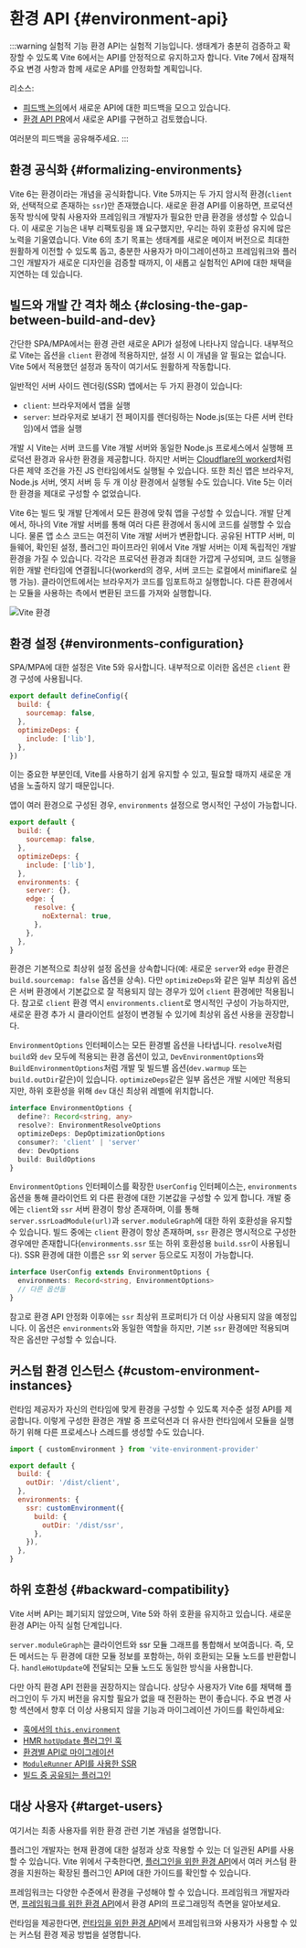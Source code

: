 # 환경 API {#environment-api}

:::warning 실험적 기능
환경 API는 실험적 기능입니다. 생태계가 충분히 검증하고 확장할 수 있도록 Vite 6에서는 API를 안정적으로 유지하고자 합니다. Vite 7에서 잠재적 주요 변경 사항과 함께 새로운 API를 안정화할 계획입니다.

리소스:

- [피드백 논의](https://github.com/vitejs/vite/discussions/16358)에서 새로운 API에 대한 피드백을 모으고 있습니다.
- [환경 API PR](https://github.com/vitejs/vite/pull/16471)에서 새로운 API를 구현하고 검토했습니다.

여러분의 피드백을 공유해주세요.
:::

## 환경 공식화 {#formalizing-environments}

Vite 6는 환경이라는 개념을 공식화합니다. Vite 5까지는 두 가지 암시적 환경(`client`와, 선택적으로 존재하는 `ssr`)만 존재했습니다. 새로운 환경 API를 이용하면, 프로덕션 동작 방식에 맞춰 사용자와 프레임워크 개발자가 필요한 만큼 환경을 생성할 수 있습니다. 이 새로운 기능은 내부 리팩토링을 꽤 요구했지만, 우리는 하위 호환성 유지에 많은 노력을 기울였습니다. Vite 6의 초기 목표는 생태계를 새로운 메이저 버전으로 최대한 원활하게 이전할 수 있도록 돕고, 충분한 사용자가 마이그레이션하고 프레임워크와 플러그인 개발자가 새로운 디자인을 검증할 때까지, 이 새롭고 실험적인 API에 대한 채택을 지연하는 데 있습니다.

## 빌드와 개발 간 격차 해소 {#closing-the-gap-between-build-and-dev}

간단한 SPA/MPA에서는 환경 관련 새로운 API가 설정에 나타나지 않습니다. 내부적으로 Vite는 옵션을 `client` 환경에 적용하지만, 설정 시 이 개념을 알 필요는 없습니다. Vite 5에서 적용했던 설정과 동작이 여기서도 원활하게 작동합니다.

일반적인 서버 사이드 렌더링(SSR) 앱에서는 두 가지 환경이 있습니다:

- `client`: 브라우저에서 앱을 실행
- `server`: 브라우저로 보내기 전 페이지를 렌더링하는 Node.js(또는 다른 서버 런타임)에서 앱을 실행

개발 시 Vite는 서버 코드를 Vite 개발 서버와 동일한 Node.js 프로세스에서 실행해 프로덕션 환경과 유사한 환경을 제공합니다. 하지만 서버는 [Cloudflare의 workerd](https://github.com/cloudflare/workerd)처럼 다른 제약 조건을 가진 JS 런타임에서도 실행될 수 있습니다. 또한 최신 앱은 브라우저, Node.js 서버, 엣지 서버 등 두 개 이상 환경에서 실행될 수도 있습니다. Vite 5는 이러한 환경을 제대로 구성할 수 없었습니다.

Vite 6는 빌드 및 개발 단계에서 모든 환경에 맞춰 앱을 구성할 수 있습니다. 개발 단계에서, 하나의 Vite 개발 서버를 통해 여러 다른 환경에서 동시에 코드를 실행할 수 있습니다. 물론 앱 소스 코드는 여전히 Vite 개발 서버가 변환합니다. 공유된 HTTP 서버, 미들웨어, 확인된 설정, 플러그인 파이프라인 위에서 Vite 개발 서버는 이제 독립적인 개발 환경을 가질 수 있습니다. 각각은 프로덕션 환경과 최대한 가깝게 구성되며, 코드 실행을 위한 개발 런타임에 연결됩니다(workerd의 경우, 서버 코드는 로컬에서 miniflare로 실행 가능). 클라이언트에서는 브라우저가 코드를 임포트하고 실행합니다. 다른 환경에서는 모듈을 사용하는 측에서 변환된 코드를 가져와 실행합니다.

![Vite 환경](../images/vite-environments.svg)

## 환경 설정 {#environments-configuration}

SPA/MPA에 대한 설정은 Vite 5와 유사합니다. 내부적으로 이러한 옵션은 `client` 환경 구성에 사용됩니다.

```js
export default defineConfig({
  build: {
    sourcemap: false,
  },
  optimizeDeps: {
    include: ['lib'],
  },
})
```

이는 중요한 부분인데, Vite를 사용하기 쉽게 유지할 수 있고, 필요할 때까지 새로운 개념을 노출하지 않기 때문입니다.

앱이 여러 환경으로 구성된 경우, `environments` 설정으로 명시적인 구성이 가능합니다.

```js
export default {
  build: {
    sourcemap: false,
  },
  optimizeDeps: {
    include: ['lib'],
  },
  environments: {
    server: {},
    edge: {
      resolve: {
        noExternal: true,
      },
    },
  },
}
```

환경은 기본적으로 최상위 설정 옵션을 상속합니다(예: 새로운 `server`와 `edge` 환경은 `build.sourcemap: false` 옵션을 상속). 다만 `optimizeDeps`와 같은 일부 최상위 옵션은 서버 환경에서 기본값으로 잘 적용되지 않는 경우가 있어 `client` 환경에만 적용됩니다. 참고로 `client` 환경 역시 `environments.client`로 명시적인 구성이 가능하지만, 새로운 환경 추가 시 클라이언트 설정이 변경될 수 있기에 최상위 옵션 사용을 권장합니다.

`EnvironmentOptions` 인터페이스는 모든 환경별 옵션을 나타냅니다. `resolve`처럼 `build`와 `dev` 모두에 적용되는 환경 옵션이 있고, `DevEnvironmentOptions`와 `BuildEnvironmentOptions`처럼 개발 및 빌드별 옵션(`dev.warmup` 또는 `build.outDir`같은)이 있습니다. `optimizeDeps`같은 일부 옵션은 개발 시에만 적용되지만, 하위 호환성을 위해 `dev` 대신 최상위 레벨에 위치합니다.

```ts
interface EnvironmentOptions {
  define?: Record<string, any>
  resolve?: EnvironmentResolveOptions
  optimizeDeps: DepOptimizationOptions
  consumer?: 'client' | 'server'
  dev: DevOptions
  build: BuildOptions
}
```

`EnvironmentOptions` 인터페이스를 확장한 `UserConfig` 인터페이스는, `environments` 옵션을 통해 클라이언트 외 다른 환경에 대한 기본값을 구성할 수 있게 합니다. 개발 중에는 `client`와 `ssr` 서버 환경이 항상 존재하며, 이를 통해 `server.ssrLoadModule(url)`과 `server.moduleGraph`에 대한 하위 호환성을 유지할 수 있습니다. 빌드 중에는 `client` 환경이 항상 존재하며, `ssr` 환경은 명시적으로 구성한 경우에만 존재합니다(`environments.ssr` 또는 하위 호환성용 `build.ssr`이 사용됩니다). SSR 환경에 대한 이름은 `ssr` 외 `server` 등으로도 지정이 가능합니다.

```ts
interface UserConfig extends EnvironmentOptions {
  environments: Record<string, EnvironmentOptions>
  // 다른 옵션들
}
```

참고로 환경 API 안정화 이후에는 `ssr` 최상위 프로퍼티가 더 이상 사용되지 않을 예정입니다. 이 옵션은 `environments`와 동일한 역할을 하지만, 기본 `ssr` 환경에만 적용되며 작은 옵션만 구성할 수 있습니다.

## 커스텀 환경 인스턴스 {#custom-environment-instances}

런타임 제공자가 자신의 런타임에 맞게 환경을 구성할 수 있도록 저수준 설정 API를 제공합니다. 이렇게 구성한 환경은 개발 중 프로덕션과 더 유사한 런타임에서 모듈을 실행하기 위해 다른 프로세스나 스레드를 생성할 수도 있습니다.

```js
import { customEnvironment } from 'vite-environment-provider'

export default {
  build: {
    outDir: '/dist/client',
  },
  environments: {
    ssr: customEnvironment({
      build: {
        outDir: '/dist/ssr',
      },
    }),
  },
}
```

## 하위 호환성 {#backward-compatibility}

Vite 서버 API는 폐기되지 않았으며, Vite 5와 하위 호환을 유지하고 있습니다. 새로운 환경 API는 아직 실험 단계입니다.

`server.moduleGraph`는 클라이언트와 ssr 모듈 그래프를 통합해서 보여줍니다. 즉, 모든 메서드는 두 환경에 대한 모듈 정보를 포함하는, 하위 호환되는 모듈 노드를 반환합니다. `handleHotUpdate`에 전달되는 모듈 노드도 동일한 방식을 사용합니다.

다만 아직 환경 API 전환을 권장하지는 않습니다. 상당수 사용자가 Vite 6를 채택해 플러그인이 두 가지 버전을 유지할 필요가 없을 때 전환하는 편이 좋습니다. 주요 변경 사항 섹션에서 향후 더 이상 사용되지 않을 기능과 마이그레이션 가이드를 확인하세요:

- [훅에서의 `this.environment`](/changes/this-environment-in-hooks)
- [HMR `hotUpdate` 플러그인 훅](/changes/hotupdate-hook)
- [환경별 API로 마이그레이션](/changes/per-environment-apis)
- [`ModuleRunner` API를 사용한 SSR](/changes/ssr-using-modulerunner)
- [빌드 중 공유되는 플러그인](/changes/shared-plugins-during-build)

## 대상 사용자 {#target-users}

여기서는 최종 사용자를 위한 환경 관련 기본 개념을 설명합니다.

플러그인 개발자는 현재 환경에 대한 설정과 상호 작용할 수 있는 더 일관된 API를 사용할 수 있습니다. Vite 위에서 구축한다면, [플러그인을 위한 환경 API](./api-environment-plugins.md)에서 여러 커스텀 환경을 지원하는 확장된 플러그인 API에 대한 가이드를 확인할 수 있습니다.

프레임워크는 다양한 수준에서 환경을 구성해야 할 수 있습니다. 프레임워크 개발자라면, [프레임워크를 위한 환경 API](./api-environment-frameworks)에서 환경 API의 프로그래밍적 측면을 알아보세요.

런타임을 제공한다면, [런타임을 위한 환경 API](./api-environment-runtimes.md)에서 프레임워크와 사용자가 사용할 수 있는 커스텀 환경 제공 방법을 설명합니다.